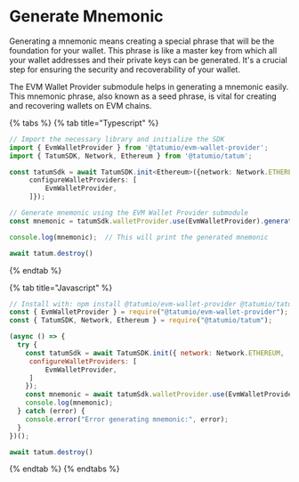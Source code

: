 # Generate Mnemonic

Generating a mnemonic means creating a special phrase that will be the foundation for your wallet. This phrase is like a master key from which all your wallet addresses and their private keys can be generated. It's a crucial step for ensuring the security and recoverability of your wallet.

The EVM Wallet Provider submodule helps in generating a mnemonic easily. This mnemonic phrase, also known as a seed phrase, is vital for creating and recovering wallets on EVM chains.

{% tabs %}
{% tab title="Typescript" %}
```typescript
// Import the necessary library and initialize the SDK
import { EvmWalletProvider } from '@tatumio/evm-wallet-provider';
import { TatumSDK, Network, Ethereum } from '@tatumio/tatum';

const tatumSdk = await TatumSDK.init<Ethereum>({network: Network.ETHEREUM,
     configureWalletProviders: [
         EvmWalletProvider,
     ]});

// Generate mnemonic using the EVM Wallet Provider submodule
const mnemonic = tatumSdk.walletProvider.use(EvmWalletProvider).generateMnemonic();

console.log(mnemonic);  // This will print the generated mnemonic

await tatum.destroy()
```
{% endtab %}

{% tab title="Javascript" %}
```javascript
// Install with: npm install @tatumio/evm-wallet-provider @tatumio/tatum
const { EvmWalletProvider } = require("@tatumio/evm-wallet-provider");
const { TatumSDK, Network, Ethereum } = require("@tatumio/tatum");

(async () => {
  try {
    const tatumSdk = await TatumSDK.init({ network: Network.ETHEREUM,
     configureWalletProviders: [
         EvmWalletProvider,
     ]
    });
    const mnemonic = await tatumSdk.walletProvider.use(EvmWalletProvider).generateMnemonic();
    console.log(mnemonic);
  } catch (error) {
    console.error("Error generating mnemonic:", error);
  }
})();

await tatum.destroy()
```
{% endtab %}
{% endtabs %}
